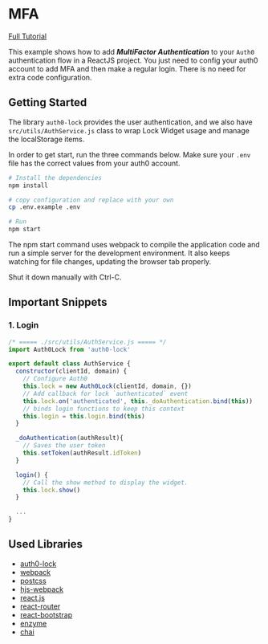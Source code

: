 # MFA

[Full Tutorial](https://auth0.com/docs/quickstart/spa/react/03-session-handling)

This example shows how to add ***MultiFactor Authentication*** to your `Auth0` authentication flow in a ReactJS project. You just need to config your auth0 account to add MFA and then make a regular login. There is no need for extra code configuration.

## Getting Started

The library `auth0-lock` provides the user authentication, and we also have `src/utils/AuthService.js` class to wrap Lock Widget usage and manage the localStorage items.

In order to get start, run the three commands below. Make sure your `.env` file has the correct values from your auth0 account.

```bash
# Install the dependencies
npm install

# copy configuration and replace with your own
cp .env.example .env

# Run
npm start
```

The npm start command uses webpack to compile the application code and run a simple server for the development environment. It also keeps watching for file changes, updating the browser tab properly.

Shut it down manually with Ctrl-C.

## Important Snippets

### 1. Login

```javascript
/* ===== ./src/utils/AuthService.js ===== */
import Auth0Lock from 'auth0-lock'

export default class AuthService {
  constructor(clientId, domain) {
    // Configure Auth0
    this.lock = new Auth0Lock(clientId, domain, {})
    // Add callback for lock `authenticated` event
    this.lock.on('authenticated', this._doAuthentication.bind(this))
    // binds login functions to keep this context
    this.login = this.login.bind(this)
  }

  _doAuthentication(authResult){
    // Saves the user token
    this.setToken(authResult.idToken)
  }

  login() {
    // Call the show method to display the widget.
    this.lock.show()
  }

  ...
}
```

## Used Libraries

* [auth0-lock](https://github.com/auth0/lock)
* [webpack](https://webpack.github.io)
* [postcss](http://postcss.org)
* [hjs-webpack](https://github.com/HenrikJoreteg/hjs-webpack)
* [react.js](http://facebook.github.io/react/)
* [react-router](https://github.com/reactjs/react-router)
* [react-bootstrap](https://react-bootstrap.github.io/)
* [enzyme](https://github.com/airbnb/enzyme)
* [chai](http://chaijs.com)
